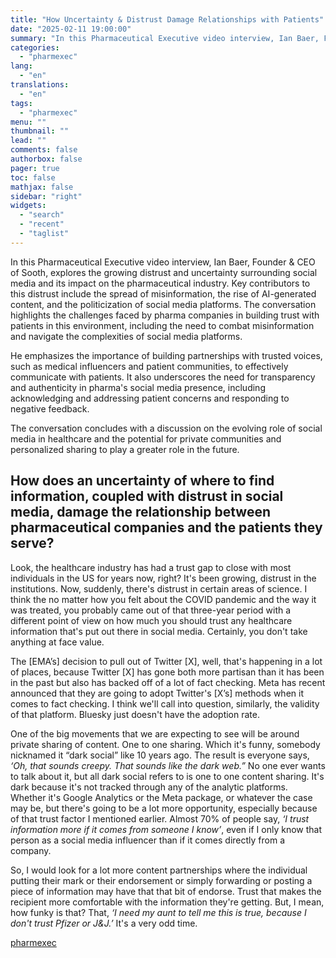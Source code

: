 ```yaml
---
title: "How Uncertainty & Distrust Damage Relationships with Patients"
date: "2025-02-11 19:00:00"
summary: "In this Pharmaceutical Executive video interview, Ian Baer, Founder &amp; CEO of Sooth, explores the growing distrust and uncertainty surrounding social media and its impact on the pharmaceutical industry. Key contributors to this distrust include the spread of misinformation, the rise of AI-generated content, and the politicization of social media..."
categories:
  - "pharmexec"
lang:
  - "en"
translations:
  - "en"
tags:
  - "pharmexec"
menu: ""
thumbnail: ""
lead: ""
comments: false
authorbox: false
pager: true
toc: false
mathjax: false
sidebar: "right"
widgets:
  - "search"
  - "recent"
  - "taglist"
---
```


In this Pharmaceutical Executive video interview, Ian Baer, Founder & CEO of Sooth, explores the growing distrust and uncertainty surrounding social media and its impact on the pharmaceutical industry. Key contributors to this distrust include the spread of misinformation, the rise of AI-generated content, and the politicization of social media platforms. The conversation highlights the challenges faced by pharma companies in building trust with patients in this environment, including the need to combat misinformation and navigate the complexities of social media platforms.

He emphasizes the importance of building partnerships with trusted voices, such as medical influencers and patient communities, to effectively communicate with patients. It also underscores the need for transparency and authenticity in pharma's social media presence, including acknowledging and addressing patient concerns and responding to negative feedback.

The conversation concludes with a discussion on the evolving role of social media in healthcare and the potential for private communities and personalized sharing to play a greater role in the future.

How does an uncertainty of where to find information, coupled with distrust in social media, damage the relationship between pharmaceutical companies and the patients they serve?
----------------------------------------------------------------------------------------------------------------------------------------------------------------------------------

Look, the healthcare industry has had a trust gap to close with most individuals in the US for years now, right? It's been growing, distrust in the institutions. Now, suddenly, there's distrust in certain areas of science. I think the no matter how you felt about the COVID pandemic and the way it was treated, you probably came out of that three-year period with a different point of view on how much you should trust any healthcare information that's put out there in social media. Certainly, you don't take anything at face value.

The [EMA’s] decision to pull out of Twitter [X], well, that's happening in a lot of places, because Twitter [X] has gone both more partisan than it has been in the past but also has backed off of a lot of fact checking. Meta has recent announced that they are going to adopt Twitter's [X’s] methods when it comes to fact checking. I think we'll call into question, similarly, the validity of that platform. Bluesky just doesn't have the adoption rate.

One of the big movements that we are expecting to see will be around private sharing of content. One to one sharing. Which it's funny, somebody nicknamed it “dark social” like 10 years ago. The result is everyone says, *‘Oh, that sounds creepy. That sounds like the dark web.”* No one ever wants to talk about it, but all dark social refers to is one to one content sharing. It's dark because it's not tracked through any of the analytic platforms. Whether it's Google Analytics or the Meta package, or whatever the case may be, but there's going to be a lot more opportunity, especially because of that trust factor I mentioned earlier. Almost 70% of people say, *‘I trust information more if it comes from someone I know’*, even if I only know that person as a social media influencer than if it comes directly from a company.

So, I would look for a lot more content partnerships where the individual putting their mark or their endorsement or simply forwarding or posting a piece of information may have that that bit of endorse. Trust that makes the recipient more comfortable with the information they're getting. But, I mean, how funky is that? That, *‘I need my aunt to tell me this is true, because I don't trust Pfizer or J&J.’* It's a very odd time.

[pharmexec](https://www.pharmexec.com/view/uncertainty-distrust-damage-relationships-patients)
